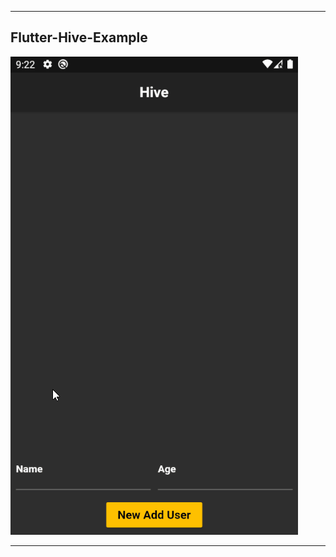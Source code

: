 ----

## Flutter-Hive-Example
![](https://github.com/birhos/Flutter-Hive-Example/blob/master/Screenshot.gif?raw=true)

----
